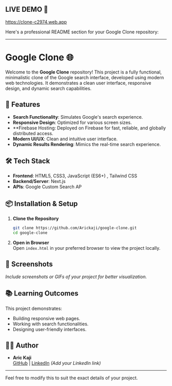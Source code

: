 ## LIVE DEMO 🔴
https://clone-c2974.web.app

Here's a professional README section for your Google Clone repository:

---

# Google Clone 🌐

Welcome to the **Google Clone** repository! This project is a fully functional, minimalistic clone of the Google search interface, developed using modern web technologies. It demonstrates a clean user interface, responsive design, and dynamic search capabilities.

## 🚀 Features

- **Search Functionality**: Simulates Google's search experience.
- **Responsive Design**: Optimized for various screen sizes.
- **Firebase Hosting: Deployed on Firebase for fast, reliable, and globally distributed access.
- **Modern UI/UX**: Clean and intuitive user interface.
- **Dynamic Results Rendering**: Mimics the real-time search experience.

## 🛠️ Tech Stack

- **Frontend**: HTML5, CSS3, JavaScript (ES6+) , Tailwind CSS
- **Backend/Server**: Next.js
- **APIs**: Google Custom Search AP

## 📦 Installation & Setup

1. **Clone the Repository**  
   ```bash
   git clone https://github.com/Arickaji/google-clone.git
   cd google-clone
   ```

2. **Open in Browser**  
   Open `index.html` in your preferred browser to view the project locally.

## 📸 Screenshots

_Include screenshots or GIFs of your project for better visualization._

## 📚 Learning Outcomes

This project demonstrates:

- Building responsive web pages.
- Working with search functionalities.
- Designing user-friendly interfaces.

## 👨‍💻 Author

- **Aric Kaji**  
  [GitHub](https://github.com/Arickaji) | [LinkedIn](https://www.linkedin.com/in/aric-kaji-52743b1b3) *(Add your LinkedIn link)*

---

Feel free to modify this to suit the exact details of your project.
